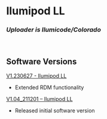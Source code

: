 # Ilumipod LL

### *Uploader is Ilumicode/Colorado*
&nbsp;

## Software Versions

[V1.230627 - Ilumipod LL](https://github.com/CHAUVET-ILUMINARC/ILUMIPODLL/blob/798708e90b0374c41ff09cb3be64476deedae13f/firmware/V1.230627.zip)
- Extended RDM functionality

[V1.04_211201 – Ilumipod LL](https://github.com/CHAUVET-ILUMINARC/ILUMIPODLL/blob/798708e90b0374c41ff09cb3be64476deedae13f/firmware/V1.04_211201.zip)
- Released initial software version
